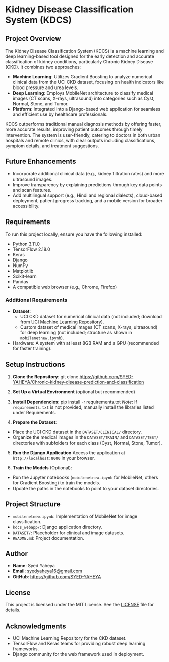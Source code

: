 # Kidney Disease Classification System (KDCS)

## Project Overview
The Kidney Disease Classification System (KDCS) is a machine learning and deep learning-based tool designed for the early detection and accurate classification of kidney conditions, particularly Chronic Kidney Disease (CKD). It combines two approaches:

- **Machine Learning**: Utilizes Gradient Boosting to analyze numerical clinical data from the UCI CKD dataset, focusing on health indicators like blood pressure and urea levels.
- **Deep Learning**: Employs MobileNet architecture to classify medical images (CT scans, X-rays, ultrasound) into categories such as Cyst, Normal, Stone, and Tumor.
- **Platform**: Integrated into a Django-based web application for seamless and efficient use by healthcare professionals.

KDCS outperforms traditional manual diagnosis methods by offering faster, more accurate results, improving patient outcomes through timely intervention. The system is user-friendly, catering to doctors in both urban hospitals and remote clinics, with clear outputs including classifications, symptom details, and treatment suggestions.

## Future Enhancements
- Incorporate additional clinical data (e.g., kidney filtration rates) and more ultrasound images.
- Improve transparency by explaining predictions through key data points and scan features.
- Add multilingual support (e.g., Hindi and regional dialects), cloud-based deployment, patient progress tracking, and a mobile version for broader accessibility.

## Requirements
To run this project locally, ensure you have the following installed:

- Python 3.11.0
- TensorFlow 2.18.0
- Keras
- Django
- NumPy
- Matplotlib
- Scikit-learn
- Pandas
- A compatible web browser (e.g., Chrome, Firefox)

### Additional Requirements
- **Dataset**:
  - UCI CKD dataset for numerical clinical data (not included; download from [UCI Machine Learning Repository](https://archive.ics.uci.edu/dataset/336/chronic+kidney+disease)).
  - Custom dataset of medical images (CT scans, X-rays, ultrasound) for deep learning (not included; structure as shown in `mobilenetnew.ipynb`).
- Hardware: A system with at least 8GB RAM and a GPU (recommended for faster training).

## Setup Instructions
1. **Clone the Repository**: git clone https://github.com/SYED-YAHEYA/Chronic-kidney-disease-prediction-and-classification 
2. **Set Up a Virtual Environment** (optional but recommended)
3. **Install Dependencies**: pip install -r requirements.txt  *Note*: If `requirements.txt` is not provided, manually install the libraries listed under Requirements.

4. **Prepare the Dataset**:
- Place the UCI CKD dataset in the `DATASET/CLINICAL/` directory.
- Organize the medical images in the `DATASET/TRAIN/` and `DATASET/TEST/` directories with subfolders for each class (Cyst, Normal, Stone, Tumor).

5. **Run the Django Application**:Access the application at `http://localhost:8000` in your browser.

6. **Train the Models** (Optional):
- Run the Jupyter notebooks (`mobilenetnew.ipynb` for MobileNet, others for Gradient Boosting) to train the models.
- Update the paths in the notebooks to point to your dataset directories.

## Project Structure
- `mobilenetnew.ipynb`: Implementation of MobileNet for image classification.
- `kdcs_webapp/`: Django application directory.
- `DATASET/`: Placeholder for clinical and image datasets.
- `README.md`: Project documentation.

## Author
- **Name**: Syed Yaheya
- **Email**: syedyaheya16@gmail.com
- **GitHub**: https://github.com/SYED-YAHEYA

## License
This project is licensed under the MIT License. See the [LICENSE](LICENSE) file for details.

## Acknowledgments
- UCI Machine Learning Repository for the CKD dataset.
- TensorFlow and Keras teams for providing robust deep learning frameworks.
- Django community for the web framework used in deployment.
